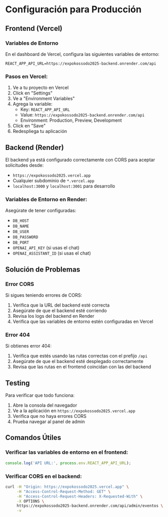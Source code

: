 # Configuración para Producción

## Frontend (Vercel)

### Variables de Entorno

En el dashboard de Vercel, configura las siguientes variables de entorno:

```
REACT_APP_API_URL=https://expokossodo2025-backend.onrender.com/api
```

### Pasos en Vercel:

1. Ve a tu proyecto en Vercel
2. Click en "Settings"
3. Ve a "Environment Variables"
4. Agrega la variable:
   - Key: `REACT_APP_API_URL`
   - Value: `https://expokossodo2025-backend.onrender.com/api`
   - Environment: Production, Preview, Development
5. Click en "Save"
6. Redespliega tu aplicación

## Backend (Render)

El backend ya está configurado correctamente con CORS para aceptar solicitudes desde:
- `https://expokossodo2025.vercel.app`
- Cualquier subdominio de `*.vercel.app`
- `localhost:3000` y `localhost:3001` para desarrollo

### Variables de Entorno en Render:

Asegúrate de tener configuradas:
- `DB_HOST`
- `DB_NAME`
- `DB_USER`
- `DB_PASSWORD`
- `DB_PORT`
- `OPENAI_API_KEY` (si usas el chat)
- `OPENAI_ASSISTANT_ID` (si usas el chat)

## Solución de Problemas

### Error CORS

Si sigues teniendo errores de CORS:

1. Verifica que la URL del backend esté correcta
2. Asegúrate de que el backend esté corriendo
3. Revisa los logs del backend en Render
4. Verifica que las variables de entorno estén configuradas en Vercel

### Error 404

Si obtienes error 404:

1. Verifica que estés usando las rutas correctas con el prefijo `/api`
2. Asegúrate de que el backend esté desplegado correctamente
3. Revisa que las rutas en el frontend coincidan con las del backend

## Testing

Para verificar que todo funciona:

1. Abre la consola del navegador
2. Ve a la aplicación en `https://expokossodo2025.vercel.app`
3. Verifica que no haya errores CORS
4. Prueba navegar al panel de admin

## Comandos Útiles

### Verificar las variables de entorno en el frontend:

```javascript
console.log('API URL:', process.env.REACT_APP_API_URL);
```

### Verificar CORS en el backend:

```bash
curl -H "Origin: https://expokossodo2025.vercel.app" \
     -H "Access-Control-Request-Method: GET" \
     -H "Access-Control-Request-Headers: X-Requested-With" \
     -X OPTIONS \
     https://expokossodo2025-backend.onrender.com/api/admin/eventos \
     -v
``` 